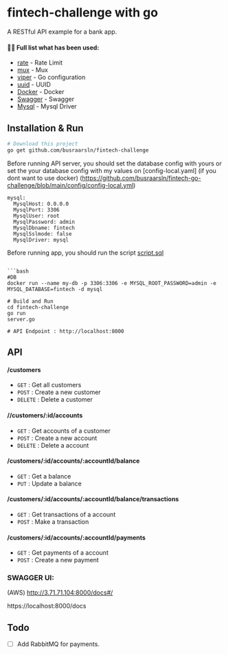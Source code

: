 # fintech-challenge with go 

A RESTful API example for a bank app. 

#### 👨‍💻 Full list what has been used:
* [rate](https://golang.org/x/time/rate) - Rate Limit
* [mux](https://github.com/gorilla/mux) - Mux
* [viper](https://github.com/spf13/viper) - Go configuration
* [uuid](https://github.com/google/uuid) - UUID
* [Docker](https://www.docker.com/) - Docker
* [Swagger](https://github.com/go-openapi/runtime/middleware) - Swagger
* [Mysql](https://github.com/go-sql-driver/mysql) - Mysql Driver



## Installation & Run
```bash
# Download this project
go get github.com/busraarsln/fintech-challenge
```

Before running API server, you should set the database config with yours or set the your database config with my values on [config-local.yaml] (if you dont want to use docker) (https://github.com/busraarsln/fintech-go-challenge/blob/main/config/config-local.yml)
```
mysql:
  MysqlHost: 0.0.0.0
  MysqlPort: 3306
  MysqlUser: root
  MysqlPassword: admin
  MysqlDbname: fintech
  MysqlSslmode: false
  MysqlDriver: mysql

```

Before running app, you should run the script [script.sql](https://github.com/busraarsln/fintech-go-challenge/blob/main/script.sql)
```

```bash
#DB
docker run --name my-db -p 3306:3306 -e MYSQL_ROOT_PASSWORD=admin -e MYSQL_DATABASE=fintech -d mysql

# Build and Run
cd fintech-challenge
go run
server.go

# API Endpoint : http://localhost:8000
```

## API

#### /customers
* `GET` : Get all customers
* `POST` : Create a new customer
* `DELETE` : Delete a customer

#### //customers/:id/accounts
* `GET` : Get accounts of a customer
* `POST` : Create a new account
* `DELETE` : Delete a account

#### /customers/:id/accounts/:accountId/balance
* `GET` : Get a balance
* `PUT` : Update a balance

#### /customers/:id/accounts/:accountId/balance/transactions
* `GET` : Get transactions of a account
* `POST` : Make a transaction

#### /customers/:id/accounts/:accountId/payments
* `GET` :  Get payments of a account
* `POST` : Create a new payment


### SWAGGER UI:

(AWS) http://3.71.71.104:8000/docs#/

https://localhost:8000/docs




## Todo

- [ ] Add RabbitMQ for payments.
